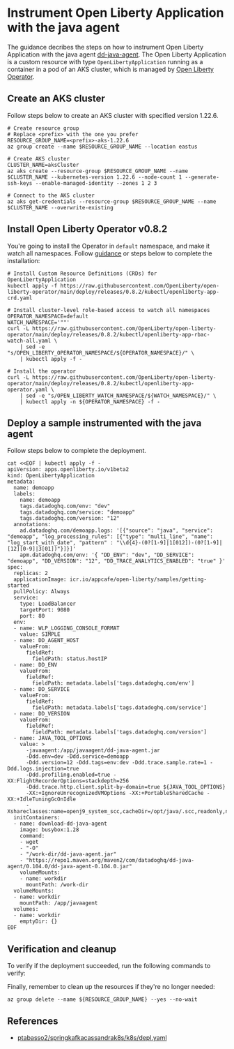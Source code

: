 # Instrument Open Liberty Application with the java agent

The guidance decribes the steps on how to instrument Open Liberty Application with the java agent [dd-java-agent](https://mvnrepository.com/artifact/com.datadoghq/dd-java-agent). The Open Liberty Application is a custom resource with type `OpenLibertyApplication` running as a container in a pod of an AKS cluster, which is managed by [Open Liberty Operator](https://github.com/OpenLiberty/open-liberty-operator).

## Create an AKS cluster

Follow steps below to create an AKS cluster with specified version 1.22.6.

```azurecli-interactive
# Create resource group
# Replace <prefix> with the one you prefer 
RESOURCE_GROUP_NAME=<prefix>-aks-1.22.6
az group create --name $RESOURCE_GROUP_NAME --location eastus

# Create AKS cluster
CLUSTER_NAME=aksCluster
az aks create --resource-group $RESOURCE_GROUP_NAME --name $CLUSTER_NAME --kubernetes-version 1.22.6 --node-count 1 --generate-ssh-keys --enable-managed-identity --zones 1 2 3

# Connect to the AKS cluster
az aks get-credentials --resource-group $RESOURCE_GROUP_NAME --name $CLUSTER_NAME --overwrite-existing
```

## Install Open Liberty Operator v0.8.2

You're going to install the Operator in `default` namespace, and make it watch all namespaces. Follow [guidance](https://github.com/OpenLiberty/open-liberty-operator/tree/main/deploy/releases/0.8.2/kubectl) or steps below to complete the installation:

```azurecli-interactive
# Install Custom Resource Definitions (CRDs) for OpenLibertyApplication
kubectl apply -f https://raw.githubusercontent.com/OpenLiberty/open-liberty-operator/main/deploy/releases/0.8.2/kubectl/openliberty-app-crd.yaml

# Install cluster-level role-based access to watch all namespaces
OPERATOR_NAMESPACE=default
WATCH_NAMESPACE='""'
curl -L https://raw.githubusercontent.com/OpenLiberty/open-liberty-operator/main/deploy/releases/0.8.2/kubectl/openliberty-app-rbac-watch-all.yaml \
    | sed -e "s/OPEN_LIBERTY_OPERATOR_NAMESPACE/${OPERATOR_NAMESPACE}/" \
    | kubectl apply -f -

# Install the operator
curl -L https://raw.githubusercontent.com/OpenLiberty/open-liberty-operator/main/deploy/releases/0.8.2/kubectl/openliberty-app-operator.yaml \
    | sed -e "s/OPEN_LIBERTY_WATCH_NAMESPACE/${WATCH_NAMESPACE}/" \
    | kubectl apply -n ${OPERATOR_NAMESPACE} -f -
```

## Deploy a sample instrumented with the java agent

Follow steps below to complete the deployment.

```azurecli-interactive
cat <<EOF | kubectl apply -f -
apiVersion: apps.openliberty.io/v1beta2
kind: OpenLibertyApplication
metadata:
  name: demoapp
  labels:
    name: demoapp
    tags.datadoghq.com/env: "dev"
    tags.datadoghq.com/service: "demoapp"
    tags.datadoghq.com/version: "12"
  annotations:
    ad.datadoghq.com/demoapp.logs: '[{"source": "java", "service": "demoapp", "log_processing_rules": [{"type": "multi_line", "name": "log_start_with_date", "pattern" : "\\d{4}-(0?[1-9]|1[012])-(0?[1-9]|[12][0-9]|3[01])"}]}]'
    apm.datadoghq.com/env: '{ "DD_ENV": "dev", "DD_SERVICE": "demoapp", "DD_VERSION": "12", "DD_TRACE_ANALYTICS_ENABLED": "true" }'
spec:
  replicas: 2
  applicationImage: icr.io/appcafe/open-liberty/samples/getting-started
  pullPolicy: Always
  service:
    type: LoadBalancer
    targetPort: 9080
    port: 80
  env:
  - name: WLP_LOGGING_CONSOLE_FORMAT
    value: SIMPLE
  - name: DD_AGENT_HOST
    valueFrom:
      fieldRef:
        fieldPath: status.hostIP
  - name: DD_ENV
    valueFrom:
      fieldRef:
        fieldPath: metadata.labels['tags.datadoghq.com/env']
  - name: DD_SERVICE
    valueFrom:
      fieldRef:
        fieldPath: metadata.labels['tags.datadoghq.com/service']
  - name: DD_VERSION
    valueFrom:
      fieldRef:
        fieldPath: metadata.labels['tags.datadoghq.com/version']
  - name: JAVA_TOOL_OPTIONS
    value: >
      -javaagent:/app/javaagent/dd-java-agent.jar 
      -Ddd.env=dev -Ddd.service=demoapp 
      -Ddd.version=12 -Ddd.tags=env:dev -Ddd.trace.sample.rate=1 -Ddd.logs.injection=true 
      -Ddd.profiling.enabled=true -XX:FlightRecorderOptions=stackdepth=256 
      -Ddd.trace.http.client.split-by-domain=true ${JAVA_TOOL_OPTIONS}
      -XX:+IgnoreUnrecognizedVMOptions -XX:+PortableSharedCache -XX:+IdleTuningGcOnIdle 
      -Xshareclasses:name=openj9_system_scc,cacheDir=/opt/java/.scc,readonly,nonFatal
  initContainers:
  - name: download-dd-java-agent
    image: busybox:1.28
    command:
    - wget
    - "-O"
    - "/work-dir/dd-java-agent.jar"
    - "https://repo1.maven.org/maven2/com/datadoghq/dd-java-agent/0.104.0/dd-java-agent-0.104.0.jar"
    volumeMounts:
    - name: workdir
      mountPath: /work-dir
  volumeMounts:
  - name: workdir
    mountPath: /app/javaagent
  volumes:
  - name: workdir
    emptyDir: {}
EOF
```

## Verification and cleanup

To verify if the deployment succeeded, run the following commands to verify:


Finally, remember to clean up the resources if they're no longer needed:

```azurecli-interactive
az group delete --name ${RESOURCE_GROUP_NAME} --yes --no-wait 
```

## References

* [ptabasso2/springkafkacassandrak8s/k8s/depl.yaml](https://github.com/ptabasso2/springkafkacassandrak8s/blob/df93048571b26026bb5ccf3f70ec27d8f37ebe90/k8s/depl.yaml#L91-L141)
